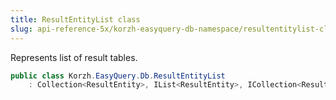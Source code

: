 ```yaml
---
title: ResultEntityList class
slug: api-reference-5x/korzh-easyquery-db-namespace/resultentitylist-class
---
```


Represents list of result tables.
```csharp
public class Korzh.EasyQuery.Db.ResultEntityList
    : Collection<ResultEntity>, IList<ResultEntity>, ICollection<ResultEntity>, IEnumerable<ResultEntity>, IEnumerable, IList, ICollection, IReadOnlyList<ResultEntity>, IReadOnlyCollection<ResultEntity>

```